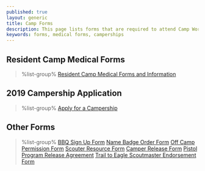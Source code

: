```yaml
---
published: true
layout: generic
title: Camp Forms
description: This page lists forms that are required to attend Camp Workcoeman, including the required medical forms.
keywords: forms, medical forms, camperships
---
```


## Resident Camp Medical Forms

> %list-group%
> <a href="{{ site.url }}/summer-camp/forms/medical-form-info/" class="list-group-item">Resident Camp Medical Forms and Information</a>

## 2019 Campership Application

> %list-group%
> <a href="{{ site.url }}/boy-scouts/fees/camperships/" class="list-group-item">Apply for a Campership</a>

## Other Forms

> %list-group%
> <a href="{{ site.url }}/pdf/2019/bbq-form.pdf" class="list-group-item">BBQ Sign Up Form</a>
> <a href="{{ site.url }}/pdf/2019/name-badge.pdf" class="list-group-item">Name Badge Order Form</a>
> <a href="{{ site.url }}/pdf/2019/off-camp-permission.pdf" class="list-group-item">Off Camp Permission Form</a>
> <a href="{{ site.url }}/pdf/2019/scouter-resource.pdf" class="list-group-item">Scouter Resource Form</a>
> <a href="{{ site.url }}/pdf/2019/camper-release.pdf" class="list-group-item">Camper Release Form</a>
> <a href="{{ site.url }}/pdf/2017/2017-pistol-pilot-program-release-agreement.pdf" class="list-group-item">Pistol Program Release Agreement</a>
> <a href="{{ site.url }}/pdf/2014/2014_T2E-SMendorsement.pdf" class="list-group-item">Trail to Eagle Scoutmaster Endorsement Form</a>
